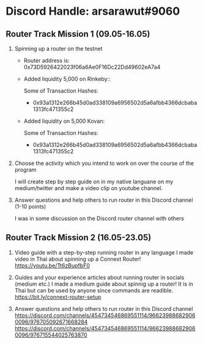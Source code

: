 # Discord Handle: arsarawut#9060
## Router Track Mission 1 (09.05-16.05)

1) Spinning up a router on the testnet

    - Router address is: 0x73D5926422023f06a6Ae0F16Dc22Dd49602eA7a4

    - Added liquidity 5,000 on Rinkeby:: 

        Some of Transaction Hashes:    
        - 0x93a1312e266b45d0ad338109a6956502d5a6afbb4366dcbaba1313fc471355c2    

    - Added liquidity on 5,000 Kovan:

        Some of Transaction Hashes:    
        - 0x93a1312e266b45d0ad338109a6956502d5a6afbb4366dcbaba1313fc471355c2

   

2) Choose the activity which you intend to work on over the course of the program

    I will create step by step guide on in my native languane on my medium/twitter and make a video clip on youtube channel.

3) Answer questions and help others to run router in this Discord channel (1-10 points)

    I was in some discussion on the Discord router channel with others


## Router Track Mission 2 (16.05-23.05)



 1. Video guide with a step-by-step running router in any language 
     I made video in Thai about spinning up a Connext Router! 
     https://youtu.be/Tt6zBupfbF0


 2. Guides and your experience articles about running router in socials (medium etc.)
     I made a medium guide about spinnig up a router! It is in Thai but can be used by anyone since commands are readible.
     https://bit.ly/connext-router-setup


 3. Answer questions and help others to run router in this Discord channel 
     https://discord.com/channels/454734546869551114/966239886829060096/976705092671668284
     https://discord.com/channels/454734546869551114/966239886829060096/976715544025763870


